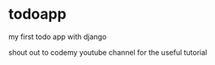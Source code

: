 # todoapp

my first todo app with django

shout out to codemy youtube channel for the useful tutorial
